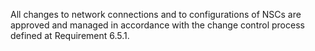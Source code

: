 All changes to network connections and to configurations of NSCs are approved and managed in accordance with the change control process defined at Requirement 6.5.1.
